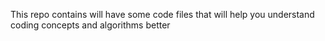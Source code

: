 This repo contains will have some code files that will help you understand coding concepts and algorithms better 

